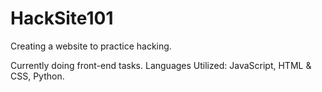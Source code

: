 # HackSite101
Creating a website to practice hacking.

Currently doing front-end tasks.
Languages Utilized: JavaScript, HTML & CSS, Python.

